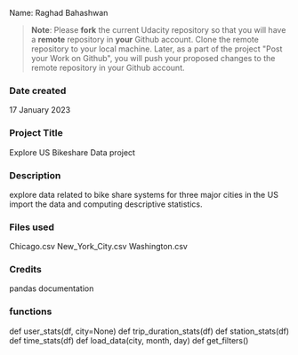 Name: Raghad Bahashwan 

>**Note**: Please **fork** the current Udacity repository so that you will have a **remote** repository in **your** Github account. Clone the remote repository to your local machine. Later, as a part of the project "Post your Work on Github", you will push your proposed changes to the remote repository in your Github account.

### Date created
17 January 2023

### Project Title
Explore US Bikeshare Data project

### Description
explore data related to bike share systems for three major cities in the US
import the data and computing descriptive statistics. 

### Files used
Chicago.csv
New_York_City.csv
Washington.csv

### Credits
pandas documentation

### functions 
def user_stats(df, city=None)
def trip_duration_stats(df)
def station_stats(df)
def time_stats(df)
def load_data(city, month, day)
def get_filters()